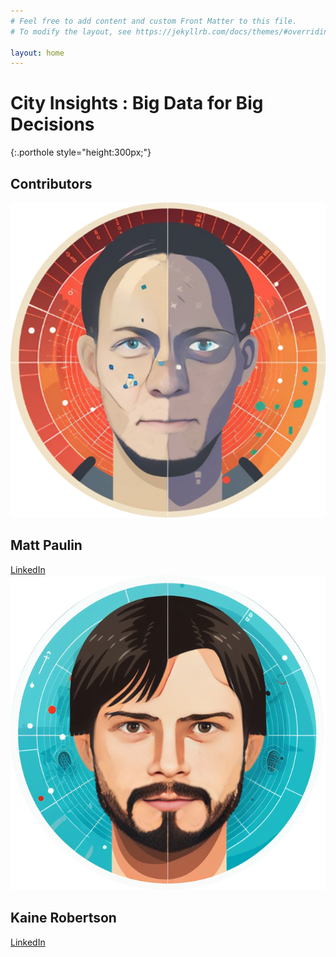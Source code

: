 ```yaml
---
# Feel free to add content and custom Front Matter to this file.
# To modify the layout, see https://jekyllrb.com/docs/themes/#overriding-theme-defaults

layout: home
---
```


# City Insights : Big Data for Big Decisions
<p/>{:.porthole style="height:300px;"}

## Contributors
<div class=".facecontainer">
  <div class="facecard">
    <img src="/assets/images/MattCircle.png" alt="Matt Paulin">
    <h2>Matt Paulin</h2>
    <a href="https://www.linkedin.com/in/mattpaulin">LinkedIn</a>
  </div>

  <div class="facecard">
    <img src="/assets/images/KaineCircle.png" alt="Kain Robertson">
    <h2>Kaine Robertson</h2>
    <a href="https://www.linkedin.com/in/kainerobertson">LinkedIn</a>
  </div>
</div>
